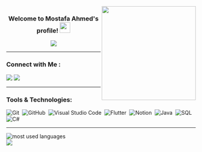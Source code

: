 <img width="250" align="right" src="https://c.tenor.com/_DOBjnGspYAAAAAM/code-coding.gif">

<h3 align="center">
  Welcome to Mostafa Ahmed's profile!
  <img src="https://media.giphy.com/media/hvRJCLFzcasrR4ia7z/giphy.gif" width="28">
</h3>

<!-- Typing SVG by DenverCoder1 - https://github.com/DenverCoder1/readme-typing-svg -->
<p align="center">
  <a href="https://github.com/DenverCoder1/readme-typing-svg"><img src="https://readme-typing-svg.herokuapp.com/?lines=%20.NET%20BackEnd%20Developer;Always%20learning%20new%20things&font=Fira%20Code&center=true&width=440&height=45&color=F39C12&vCenter=true&size=22"></a>
</p> 

---

### Connect with Me :

<a href="https://www.facebook.com/Mostafa2Elsheikh/" target="_blank"><img src="https://img.shields.io/badge/-Mostafa%20Ahmed-37474F?style=for-the-badge&logo=Facebook&logoColor=white"/></a>
<a href="https://www.linkedin.com/in/mostafa-ahmed-43a897318/" target="_blank"><img src="https://img.shields.io/badge/-Mostafa%20Ahmed-2E4053?style=for-the-badge&logo=Linkedin&logoColor=white"/></a>

---

### Tools & Technologies:

![Git](https://img.shields.io/badge/-Git-6D4C41?style=flat&logo=git&logoColor=white)&nbsp;
![GitHub](https://img.shields.io/badge/-GitHub-1B2631?style=flat&logo=github&logoColor=white)&nbsp;
![Visual Studio Code](https://img.shields.io/badge/-Visual%20Studio%20Code-283747?style=flat&logo=visual-studio-code&logoColor=white)&nbsp;
![Flutter](https://img.shields.io/badge/-Flutter-0D47A1?style=flat&logo=flutter&logoColor=white)&nbsp;
![Notion](https://img.shields.io/badge/-Notion-616161?style=flat&logo=notion&logoColor=white)&nbsp;
![Java](https://img.shields.io/badge/-Java-873600?style=flat&logo=java&logoColor=white)&nbsp;
![SQL](https://img.shields.io/badge/-SQL-4A235A?style=flat&logo=postgresql&logoColor=white)&nbsp;
![C#](https://img.shields.io/badge/-C%23-5D6D7E?style=flat&logo=csharp&logoColor=white)&nbsp;

---

<img align="left" src="https://github-readme-stats.vercel.app/api/top-langs?username=mostafa2ahmedev&show_icons=true&locale=en&layout=compact&theme=github_dark" alt="most used languages" />
<br>
<a href="https://komarev.com/ghpvc/?usernamemostafa2ahmedev&style=for-the-badge">
    <img src="https://komarev.com/ghpvc/?username=mostafa2ahmedev&style=for-the-badge&color=ff9800">
</a>
